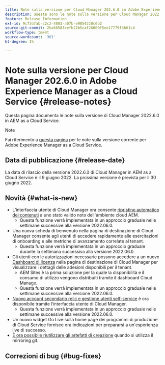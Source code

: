 ```yaml
---
title: Note sulla versione per Cloud Manager 202.6.0 in Adobe Experience Manager as a Cloud Service
description: Queste sono le note sulla versione per Cloud Manager 2022.6.0 in AEM as a Cloud Service.
feature: Release Information
exl-id: 9c73d7ab-c2c2-4803-a07b-e9054220c6b2
source-git-commit: 2ba6858feefb22b5caf26000f5ee17779f3661c4
workflow-type: tm+mt
source-wordcount: '301'
ht-degree: 1%

---
```



# Note sulla versione per Cloud Manager 202.6.0 in Adobe Experience Manager as a Cloud Service {#release-notes}

Questa pagina documenta le note sulla versione di Cloud Manager 2022.6.0 in AEM as a Cloud Service.

>[!NOTE]
>
>Fai riferimento a [questa pagina](/help/release-notes/release-notes-cloud/release-notes-current.md) per le note sulla versione corrente per Adobe Experience Manager as a Cloud Service.

## Data di pubblicazione {#release-date}

La data di rilascio della versione 2022.6.0 di Cloud Manager in AEM as a Cloud Service è il 9 giugno 2022. La prossima versione è prevista per il 30 giugno 2022.

## Novità {#what-is-new}

* L’interfaccia utente di Cloud Manager ora consente [ripristino automatico dei contenuti](/help/operations/backup.md) a uno stato valido noto dell&#39;ambiente cloud AEM.
   * Questa funzione verrà implementata in un approccio graduale nelle settimane successive alla versione 2022.06.0.
* Una nuova scheda di benvenuto nella pagina di destinazione di Cloud Manager consente agli utenti di accedere rapidamente alle esercitazioni di onboarding e alle metriche di avanzamento correlate al tenant.
   * Questa funzione verrà implementata in un approccio graduale durante la settimana successiva alla versione 2022.06.0.
* Gli utenti con le autorizzazioni necessarie possono accedere a un nuovo [Dashboard di licenza](/help/implementing/cloud-manager/license-dashboard.md) nella pagina di destinazione di Cloud Manager per visualizzare i dettagli delle adesioni disponibili per il tenant.
   * AEM Sites è la prima soluzione per la quale la disponibilità e il consumo di utilizzo vengono distribuiti tramite il dashboard Cloud Manage.
   * Questa funzione verrà implementata in un approccio graduale nelle settimane successive alla versione 2022.06.0.
* [Nuovo account secondario relic e gestione utenti self-service](/help/implementing/cloud-manager/user-access-new-relic.md) è ora disponibile tramite l’interfaccia utente di Cloud Manager.
   * Questa funzione verrà implementata in un approccio graduale nelle settimane successive alla versione 2022.06.0.
* Un nuovo widget Go Live sulla home page dei programmi di produzione di Cloud Service fornisce ora indicazioni per prepararsi a un&#39;esperienza live di successo.
* [È ora possibile riutilizzare gli artefatti di creazione](/help/implementing/cloud-manager/getting-access-to-aem-in-cloud/setting-up-project.md#build-artifact-reuse) quando si utilizza il mirroring git.

## Correzioni di bug {#bug-fixes}
